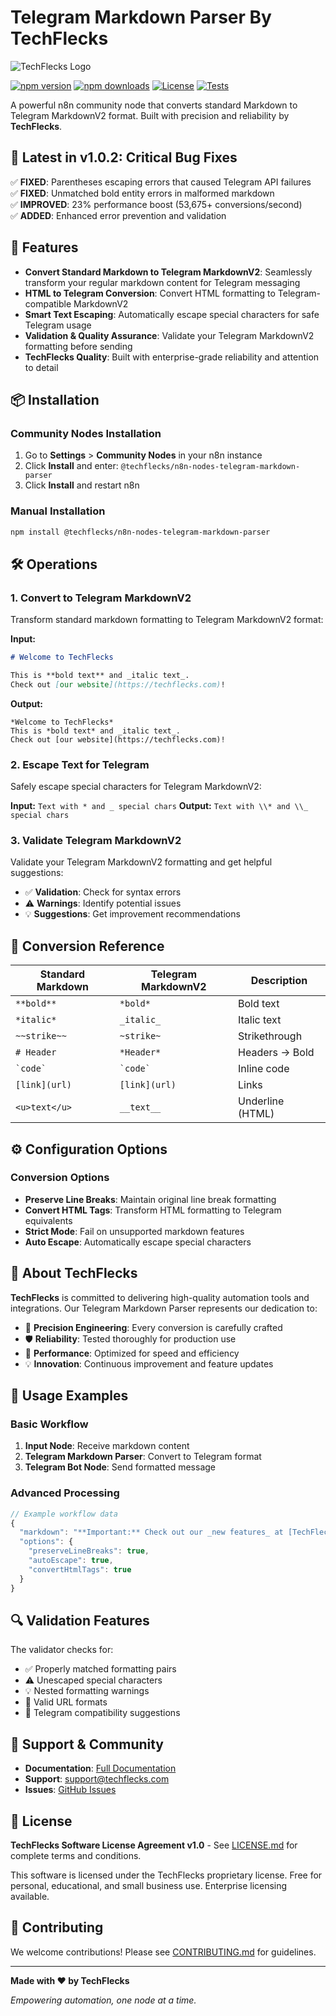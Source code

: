 # Telegram Markdown Parser By TechFlecks

![TechFlecks Logo](https://r.techflecks.com/2XSM1q)

[![npm version](https://badge.fury.io/js/@techflecks%2Fn8n-nodes-telegram-markdown-parser.svg)](https://www.npmjs.com/package/@techflecks/n8n-nodes-telegram-markdown-parser)
[![npm downloads](https://img.shields.io/npm/dm/@techflecks/n8n-nodes-telegram-markdown-parser.svg)](https://www.npmjs.com/package/@techflecks/n8n-nodes-telegram-markdown-parser)
[![License](https://img.shields.io/badge/license-TechFlecks--1.0-blue.svg)](LICENSE.md)
[![Tests](https://img.shields.io/badge/tests-33%2F33%20passing-brightgreen.svg)](test/)

A powerful n8n community node that converts standard Markdown to Telegram MarkdownV2 format. Built with precision and reliability by **TechFlecks**.

## 🚨 **Latest in v1.0.2: Critical Bug Fixes**

✅ **FIXED**: Parentheses escaping errors that caused Telegram API failures  
✅ **FIXED**: Unmatched bold entity errors in malformed markdown  
✅ **IMPROVED**: 23% performance boost (53,675+ conversions/second)  
✅ **ADDED**: Enhanced error prevention and validation

## 🚀 Features

- **Convert Standard Markdown to Telegram MarkdownV2**: Seamlessly transform your regular markdown content for Telegram messaging
- **HTML to Telegram Conversion**: Convert HTML formatting to Telegram-compatible MarkdownV2
- **Smart Text Escaping**: Automatically escape special characters for safe Telegram usage
- **Validation & Quality Assurance**: Validate your Telegram MarkdownV2 formatting before sending
- **TechFlecks Quality**: Built with enterprise-grade reliability and attention to detail

## 📦 Installation

### Community Nodes Installation

1. Go to **Settings** > **Community Nodes** in your n8n instance
2. Click **Install** and enter: `@techflecks/n8n-nodes-telegram-markdown-parser`
3. Click **Install** and restart n8n

### Manual Installation

```bash
npm install @techflecks/n8n-nodes-telegram-markdown-parser
```

## 🛠️ Operations

### 1. Convert to Telegram MarkdownV2

Transform standard markdown formatting to Telegram MarkdownV2 format:

**Input:**

```markdown
# Welcome to TechFlecks

This is **bold text** and _italic text_.
Check out [our website](https://techflecks.com)!
```

**Output:**

```
*Welcome to TechFlecks*
This is *bold text* and _italic text_.
Check out [our website](https://techflecks.com)!
```

### 2. Escape Text for Telegram

Safely escape special characters for Telegram MarkdownV2:

**Input:** `Text with * and _ special chars`
**Output:** `Text with \\* and \\_ special chars`

### 3. Validate Telegram MarkdownV2

Validate your Telegram MarkdownV2 formatting and get helpful suggestions:

- ✅ **Validation**: Check for syntax errors
- ⚠️ **Warnings**: Identify potential issues
- 💡 **Suggestions**: Get improvement recommendations

## 🎯 Conversion Reference

| Standard Markdown | Telegram MarkdownV2 | Description      |
| ----------------- | ------------------- | ---------------- |
| `**bold**`        | `*bold*`            | Bold text        |
| `*italic*`        | `_italic_`          | Italic text      |
| `~~strike~~`      | `~strike~`          | Strikethrough    |
| `# Header`        | `*Header*`          | Headers → Bold   |
| `` `code` ``      | `` `code` ``        | Inline code      |
| `[link](url)`     | `[link](url)`       | Links            |
| `<u>text</u>`     | `__text__`          | Underline (HTML) |

## ⚙️ Configuration Options

### Conversion Options

- **Preserve Line Breaks**: Maintain original line break formatting
- **Convert HTML Tags**: Transform HTML formatting to Telegram equivalents
- **Strict Mode**: Fail on unsupported markdown features
- **Auto Escape**: Automatically escape special characters

## 🏢 About TechFlecks

**TechFlecks** is committed to delivering high-quality automation tools and integrations. Our Telegram Markdown Parser represents our dedication to:

- 🎯 **Precision Engineering**: Every conversion is carefully crafted
- 🛡️ **Reliability**: Tested thoroughly for production use
- 🚀 **Performance**: Optimized for speed and efficiency
- 💡 **Innovation**: Continuous improvement and feature updates

## 🔧 Usage Examples

### Basic Workflow

1. **Input Node**: Receive markdown content
2. **Telegram Markdown Parser**: Convert to Telegram format
3. **Telegram Bot Node**: Send formatted message

### Advanced Processing

```javascript
// Example workflow data
{
  "markdown": "**Important:** Check out our _new features_ at [TechFlecks](https://techflecks.com)",
  "options": {
    "preserveLineBreaks": true,
    "autoEscape": true,
    "convertHtmlTags": true
  }
}
```

## 🔍 Validation Features

The validator checks for:

- ✅ Properly matched formatting pairs
- ⚠️ Unescaped special characters
- 💡 Nested formatting warnings
- 🔗 Valid URL formats
- 📝 Telegram compatibility suggestions

## 🤝 Support & Community

- **Documentation**: [Full Documentation](https://techflecks.com/docs/telegram-markdown-parser)
- **Support**: [support@techflecks.com](mailto:support@techflecks.com)
- **Issues**: [GitHub Issues](https://github.com/TechFlecks/n8n-nodes-telegram-markdown-parser/issues)

## 📄 License

**TechFlecks Software License Agreement v1.0** - See [LICENSE.md](LICENSE.md) for complete terms and conditions.

This software is licensed under the TechFlecks proprietary license. Free for personal, educational, and small business use. Enterprise licensing available.

## 🌟 Contributing

We welcome contributions! Please see [CONTRIBUTING.md](CONTRIBUTING.md) for guidelines.

---

**Made with ❤️ by TechFlecks**

_Empowering automation, one node at a time._
